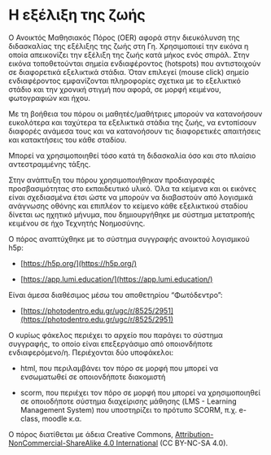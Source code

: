 # Η εξέλιξη της ζωής
Ο Ανοικτός Μαθησιακός Πόρος (OER) αφορά στην διευκόλυνση της διδασκαλίας της εξέλιξης της ζωής στη Γη. Χρησιμοποιεί την εικόνα η οποία απεικονίζει την εξέλιξη της ζωής κατά μήκος ενός σπιράλ. Στην εικόνα τοποθετούνται σημεία ενδιαφέροντος (hotspots) που αντιστοιχούν σε διαφορετικά εξελικτικά στάδια. Όταν επιλεγεί (mouse click) σημείο ενδιαφέροντος εμφανίζονται πληροφορίες σχετικα με το εξελικτικό στάδιο και την χρονική στιγμή που αφορά, σε μορφή κειμένου, φωτογραφιών και ήχου.

  

Με τη βοήθεια του πόρου οι μαθητές/μαθήτριες μπορούν να κατανοήσουν ευκολότερα και ταχύτερα τα εξελικτικά στάδια της ζωής, να εντοπίσουν διαφορές ανάμεσα τους και να κατανοήσουν τις διαφορετικές απαιτήσεις και κατακτήσεις του κάθε σταδίου.

  

Μπορεί να χρησιμοποιηθεί τόσο κατά τη διδασκαλία όσο και στο πλαίσιο αντεστραμμένης τάξης.

  

Στην ανάπτυξη του πόρου χρησιμοποιήθηκαν προδιαγραφές προσβασιμότητας στο εκπαιδευτικό υλικό. Όλα τα κείμενα και οι εικόνες είναι σχεδιασμένα έτσι ώστε να μπορούν να διαβαστούν από λογισμικά ανάγνωσης οθόνης και επιπλέον το κείμενο κάθε εξελικτικού σταδίου δίνεται ως ηχητικό μήνυμα, που δημιουργήθηκε με σύστημα μετατροπής κειμένου σε ήχο Τεχνητής Νοημοσύνης.

  

Ο πόρος αναπτύχθηκε με το σύστημα συγγραφής ανοικτού λογισμικού h5p:

- [https://h5p.org/](https://h5p.org/)

- [https://app.lumi.education/](https://app.lumi.education/)

  

Είναι άμεσα διαθέσιμος μέσω του αποθετηρίου “Φωτόδεντρο”:
- [https://photodentro.edu.gr/ugc/r/8525/2951](https://photodentro.edu.gr/ugc/r/8525/2951)

  
Ο κυρίως φάκελος περιέχει το αρχείο που παράγει το σύστημα συγγραφής, το οποίο είναι επεξεργάσιμο από οποιονδήποτε ενδιαφερόμενο/η. Περιέχονται δύο υποφάκελοι:

-   html, που περιλαμβάνει τον πόρο σε μορφή που μπορεί να ενσωματωθεί σε οποιονδήποτε διακομιστή
    
-   scorm, που περιέχει τον πόρο σε μορφή που μπορεί να χρησιμοποιηθεί σε οποιοδήποτε σύστημα διαχείρισης μάθησης (LMS - Learning Management System) που υποστηρίζει το πρότυπο SCORM, π.χ. e-class, moodle κ.α.
    

  

Ο πόρος διατίθεται με άδεια Creative Commons, [Attribution-NonCommercial-ShareAlike 4.0 International](http://creativecommons.org/licenses/by-nc-sa/4.0) (CC BY-NC-SA 4.0).
